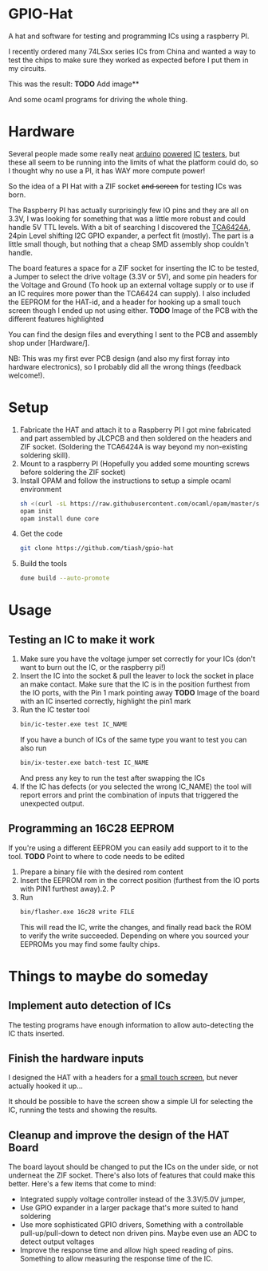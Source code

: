 # GPIO-Hat
A hat and software for testing and programming ICs using a raspberry PI.

I recently ordered many 74LSxx series ICs from China and wanted a way to test
the chips to make sure they worked as expected before I put them in my circuits.

This was the result:
**TODO** Add image**

And some ocaml programs for driving the whole thing.

# Hardware
Several people made some really neat [arduino](https://blog.arduino.cc/2018/02/05/automated-ic-testing-with-arduino-mega/) [powered](https://hackaday.com/2018/02/15/building-an-arduino-smart-ic-tester-for-25/) [IC](https://www.electronicsforu.com/electronics-projects/hardware-diy/arduino-based-digital-ic-tester-truth-table) [testers](https://blog.arduino.cc/2018/02/05/automated-ic-testing-with-arduino-mega/), but these all seem to be running into the limits of what the platform could do, so I thought why no use a PI, it has WAY more compute power!

So the idea of a PI Hat with a ZIF socket ~~and screen~~ for testing ICs was born.

The Raspberry PI has actually surprisingly few IO pins and they are all on 3.3V, I was looking for something that was a little more robust and could handle 5V TTL levels. With a bit of searching I discovered the [TCA6424A](https://www.ti.com/product/TCA6424A), 24pin Level shifting I2C GPIO expander, a perfect fit (mostly).
The part is a little small though, but nothing that a cheap SMD assembly shop couldn't handle.

The board features a space for a ZIF socket for inserting the IC to be tested, a Jumper to select the drive voltage (3.3V or 5V), and some pin headers for the Voltage and Ground (To hook up an external voltage supply or to use if an IC requires more power than the TCA6424 can supply).
I also included the EEPROM for the HAT-id, and a header for hooking up a small touch screen though I ended up not using either.
**TODO** Image of the PCB with the different features highlighted

You can find the design files and everything I sent to the PCB and assembly shop under [Hardware/].

NB: This was my first ever PCB design (and also my first forray into hardware electronics), so I probably did all the wrong things (feedback welcome!).


# Setup
1. Fabricate the HAT and attach it to a Raspberry PI
   I got mine fabricated and part assembled by JLCPCB and then soldered on the headers and ZIF socket.
   (Soldering the TCA6424A is way beyond my non-existing soldering skill).
2. Mount to a raspberry PI (Hopefully you added some mounting screws before soldering the ZIF socket)
3. Install OPAM and follow the instructions to setup a simple ocaml environment
   ```bash
   sh <(curl -sL https://raw.githubusercontent.com/ocaml/opam/master/shell/install.sh)
   opam init
   opam install dune core
   ```
4. Get the code
   ```bash
   git clone https://github.com/tiash/gpio-hat
   ``` 
5. Build the tools
   ```bash
   dune build --auto-promote
   ```
   
# Usage

## Testing an IC to make it work
1. Make sure you have the voltage jumper set correctly for your ICs (don't want to burn out the IC, or the raspberry pi!)
2. Insert the IC into the socket & pull the leaver to lock the socket in place an make contact.
   Make sure that the IC is in the position furthest from the IO ports, with the Pin 1 mark pointing away
      **TODO** Image of the board with an IC inserted correctly, highlight the pin1 mark
3. Run the IC tester tool
   ```bash
   bin/ic-tester.exe test IC_NAME
   ```
   If you have a bunch of ICs of the same type you want to test you can also run
   ```bash
   bin/ix-tester.exe batch-test IC_NAME
   ```
   And press any key to run the test after swapping the ICs
4. If the IC has defects (or you selected the wrong IC_NAME) the tool will report errors
   and print the combination of inputs that triggered the unexpected output.

## Programming an 16C28 EEPROM
If you're using a different EEPROM you can easily add support to it to the tool.
**TODO** Point to where to code needs to be edited
1. Prepare a binary file with the desired rom content
2. Insert the EEPROM rom in the correct position (furthest from the IO ports with PIN1 furthest away).2. P
3. Run
   ```bash
   bin/flasher.exe 16c28 write FILE
   ```
   This will read the IC, write the changes, and finally read back the ROM to verify the write succeeded.
   Depending on where you sourced your EEPROMs you may find some faulty chips.
   
# Things to maybe do someday

## Implement auto detection of ICs
The testing programs have enough information to allow auto-detecting the IC thats inserted.

## Finish the hardware inputs
I designed the HAT with a headers for a [small touch screen](https://www.banggood.com/1_8-Inch-LCD-Screen-SPI-Serial-Port-Module-TFT-Color-Display-Touch-Screen-ST7735-p-1414465.html), but never actually hooked it up...

It should be possible to have the screen show a simple UI for selecting the IC, running the tests and showing the results.
 
## Cleanup and improve the design of the HAT Board
The board layout should be changed to put the ICs on the under side, or not underneat the ZIF socket.
There's also lots of features that could make this better.
Here's a few items that come to mind:
- Integrated supply voltage controller instead of the 3.3V/5.0V jumper,
- Use GPIO expander in a larger package that's more suited to hand soldering
- Use more sophisticated GPIO drivers,
  Something with a controllable pull-up/pull-down to detect non driven pins.
  Maybe even use an ADC to detect output voltages
- Improve the response time and allow high speed reading of pins. Something to allow measuring the response time of the IC.
